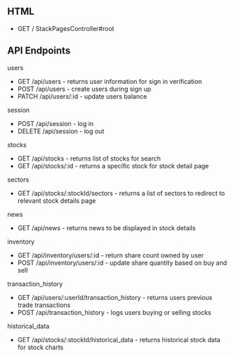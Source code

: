 HTML
----------------------------------------------------------------------------------------------------------
- GET / StackPagesController#root

API Endpoints
----------------------------------------------------------------------------------------------------------
users
- GET /api/users - returns user information for sign in verification
- POST /api/users - create users during sign up
- PATCH /api/users/:id - update users balance

session
- POST /api/session - log in
- DELETE /api/session - log out

stocks
- GET /api/stocks - returns list of stocks for search
- GET /api/stocks/:id - returns a specific stock for stock detail page

sectors
- GET /api/stocks/:stockId/sectors - returns a list of sectors to redirect to relevant stock details page

news
- GET /api/news - returns news to be displayed in stock details

inventory
- GET /api/inventory/users/:id - return share count owned by user
- POST /api/inventory/users/:id - update share quantity based on buy and sell

transaction_history
- GET /api/users/:userId/transaction_history - returns users previous trade transactions
- POST /api/transaction_history - logs users buying or selling stocks

historical_data
- GET /api/stocks/:stockId/historical_data - returns historical stock data for stock charts